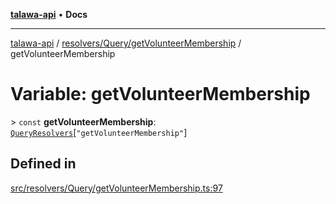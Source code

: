 [**talawa-api**](../../../../README.md) • **Docs**

***

[talawa-api](../../../../modules.md) / [resolvers/Query/getVolunteerMembership](../README.md) / getVolunteerMembership

# Variable: getVolunteerMembership

\> `const` **getVolunteerMembership**: [`QueryResolvers`](../../../../types/generatedGraphQLTypes/type-aliases/QueryResolvers.md)\[`"getVolunteerMembership"`\]

## Defined in

[src/resolvers/Query/getVolunteerMembership.ts:97](https://github.com/PalisadoesFoundation/talawa-api/blob/bba5d82264abb62b9e358a3d3fe1af18a8a8f6e4/src/resolvers/Query/getVolunteerMembership.ts#L97)
